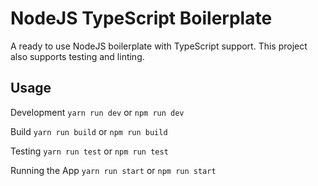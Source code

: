 # NodeJS TypeScript Boilerplate

A ready to use NodeJS boilerplate with TypeScript support.
This project also supports testing and linting.

## Usage

Development
`yarn run dev` or `npm run dev`

Build
`yarn run build` or `npm run build`

Testing
`yarn run test` or `npm run test`

Running the App
`yarn run start` or `npm run start`

